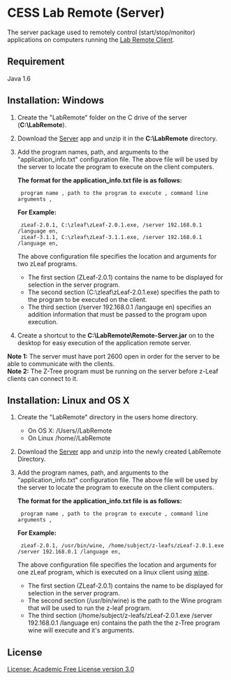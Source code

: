CESS Lab Remote (Server)
=================================
The server package used to remotely control (start/stop/monitor)
applications on computers running the [Lab Remote Client](https://github.com/aaruff/AppRemoteClient).

Requirement
------------------
Java 1.6

Installation: Windows
------------------
1. Create the "LabRemote" folder on the C drive of the server (__C:\LabRemote__).
2. Download the [Server](https://github.com/downloads/aaruff/AppRemoteServer/Remote-Server.zip) app and unzip it in the __C:\LabRemote__ directory.
3. Add the program names, path, and arguments to the "application_info.txt" configuration file.
	The above file will be used by the server to locate the program to execute on the client computers.
	
	**The format for the application_info.txt file is as follows:**  
	
		program name , path to the program to execute , command line arguments ,
	
	**For Example:**  
	
		zLeaf-2.0.1, C:\zleaf\zLeaf-2.0.1.exe, /server 192.168.0.1 /language en,
		zLeaf-3.1.1, C:\zleaf\zLeaf-3.1.1.exe, /server 192.168.0.1 /language en,
		
	The above configuration file specifies the location and arguments for two zLeaf programs.
	* The first section (ZLeaf-2.0.1) contains the name to be displayed for selection in the server program.
	* The second section (C:\zleaf\zLeaf-2.0.1.exe) specifies the path to the program to be executed on the client.
	* The third section (/server 192.168.0.1 /langauge en) specifies an addition information that must be passed to the program upon execution.

4. Create a shortcut to the __C:\LabRemote\Remote-Server.jar__ on to the desktop for easy execution of the application remote server.  

__Note 1:__ The server must have port 2600 open in order for the server to be able to communicate with the clients.  
__Note 2:__ The Z-Tree program must be running on the server before z-Leaf clients can connect to it.


Installation: Linux and OS X
----------------------------
1. Create the "LabRemote" directory in the users home directory.
	* On OS X: /Users/<user>/LabRemote
	* On Linux /home/<user>/LabRemote
2. Download the [Server](https://github.com/downloads/aaruff/AppRemoteServer/Remote-Server.zip) app and unzip into the newly created LabRemote Directory.
3. Add the program names, path, and arguments to the "application_info.txt" configuration file. 
The above file will be used by the server to locate the program to execute on the client computers.

	**The format for the application_info.txt file is as follows:**  
	
		program name , path to the program to execute , command line arguments ,
	
	**For Example:**  
	
		zLeaf-2.0.1, /usr/bin/wine, /home/subject/z-leafs/zLeaf-2.0.1.exe /server 192.168.0.1 /language en,
	
	The above configuration file specifies the location and arguments for one zLeaf program, 
	which is executed on a linux client using [wine](http://www.winehq.org/).  
	
	* The first section (ZLeaf-2.0.1) contains the name to be displayed for selection in the server program.
	* The second section (/usr/bin/wine) is the path to the Wine program that will be used to run the z-leaf program.
	* The third section (/home/subject/z-leafs/zLeaf-2.0.1.exe /server 192.168.0.1 /language en) contains the path the the z-Tree program wine will execute and it's arguments.



License
------------------
[License: Academic Free License version 3.0](http://www.opensource.org/licenses/afl-3.0.php)
